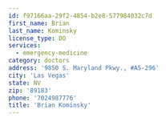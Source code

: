 ```yaml
---
id: f97166aa-29f2-4854-b2e8-577984032c7d
first_name: Brian
last_name: Kominsky
license_type: DO
services:
  - emergency-medicine
category: doctors
address: '9850 S. Maryland Pkwy., #A5-296'
city: 'Las Vegas'
state: NV
zip: '89183'
phone: '7024987776'
title: 'Brian Kominsky'
---
```

